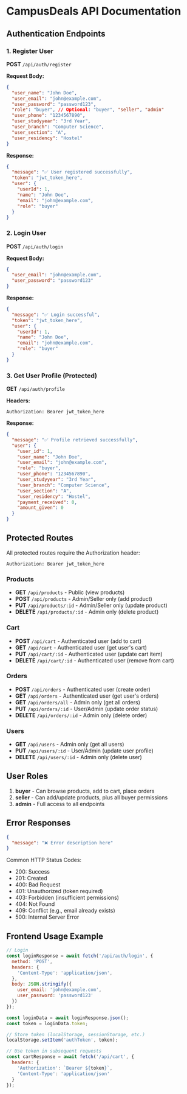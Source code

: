 # CampusDeals API Documentation

## Authentication Endpoints

### 1. Register User
**POST** `/api/auth/register`

**Request Body:**
```json
{
  "user_name": "John Doe",
  "user_email": "john@example.com",
  "user_password": "password123",
  "role": "buyer", // Optional: "buyer", "seller", "admin"
  "user_phone": "1234567890",
  "user_studyyear": "3rd Year",
  "user_branch": "Computer Science",
  "user_section": "A",
  "user_residency": "Hostel"
}
```

**Response:**
```json
{
  "message": "✅ User registered successfully",
  "token": "jwt_token_here",
  "user": {
    "userId": 1,
    "name": "John Doe",
    "email": "john@example.com",
    "role": "buyer"
  }
}
```

### 2. Login User
**POST** `/api/auth/login`

**Request Body:**
```json
{
  "user_email": "john@example.com",
  "user_password": "password123"
}
```

**Response:**
```json
{
  "message": "✅ Login successful",
  "token": "jwt_token_here",
  "user": {
    "userId": 1,
    "name": "John Doe",
    "email": "john@example.com",
    "role": "buyer"
  }
}
```

### 3. Get User Profile (Protected)
**GET** `/api/auth/profile`

**Headers:**
```
Authorization: Bearer jwt_token_here
```

**Response:**
```json
{
  "message": "✅ Profile retrieved successfully",
  "user": {
    "user_id": 1,
    "user_name": "John Doe",
    "user_email": "john@example.com",
    "role": "buyer",
    "user_phone": "1234567890",
    "user_studyyear": "3rd Year",
    "user_branch": "Computer Science",
    "user_section": "A",
    "user_residency": "Hostel",
    "payment_received": 0,
    "amount_given": 0
  }
}
```

## Protected Routes

All protected routes require the Authorization header:
```
Authorization: Bearer jwt_token_here
```

### Products
- **GET** `/api/products` - Public (view products)
- **POST** `/api/products` - Admin/Seller only (add product)
- **PUT** `/api/products/:id` - Admin/Seller only (update product)
- **DELETE** `/api/products/:id` - Admin only (delete product)

### Cart
- **POST** `/api/cart` - Authenticated user (add to cart)
- **GET** `/api/cart` - Authenticated user (get user's cart)
- **PUT** `/api/cart/:id` - Authenticated user (update cart item)
- **DELETE** `/api/cart/:id` - Authenticated user (remove from cart)

### Orders
- **POST** `/api/orders` - Authenticated user (create order)
- **GET** `/api/orders` - Authenticated user (get user's orders)
- **GET** `/api/orders/all` - Admin only (get all orders)
- **PUT** `/api/orders/:id` - User/Admin (update order status)
- **DELETE** `/api/orders/:id` - Admin only (delete order)

### Users
- **GET** `/api/users` - Admin only (get all users)
- **PUT** `/api/users/:id` - User/Admin (update user profile)
- **DELETE** `/api/users/:id` - Admin only (delete user)

## User Roles

1. **buyer** - Can browse products, add to cart, place orders
2. **seller** - Can add/update products, plus all buyer permissions
3. **admin** - Full access to all endpoints

## Error Responses

```json
{
  "message": "❌ Error description here"
}
```

Common HTTP Status Codes:
- 200: Success
- 201: Created
- 400: Bad Request
- 401: Unauthorized (token required)
- 403: Forbidden (insufficient permissions)
- 404: Not Found
- 409: Conflict (e.g., email already exists)
- 500: Internal Server Error

## Frontend Usage Example

```javascript
// Login
const loginResponse = await fetch('/api/auth/login', {
  method: 'POST',
  headers: {
    'Content-Type': 'application/json',
  },
  body: JSON.stringify({
    user_email: 'john@example.com',
    user_password: 'password123'
  })
});

const loginData = await loginResponse.json();
const token = loginData.token;

// Store token (localStorage, sessionStorage, etc.)
localStorage.setItem('authToken', token);

// Use token in subsequent requests
const cartResponse = await fetch('/api/cart', {
  headers: {
    'Authorization': `Bearer ${token}`,
    'Content-Type': 'application/json'
  }
});
```
